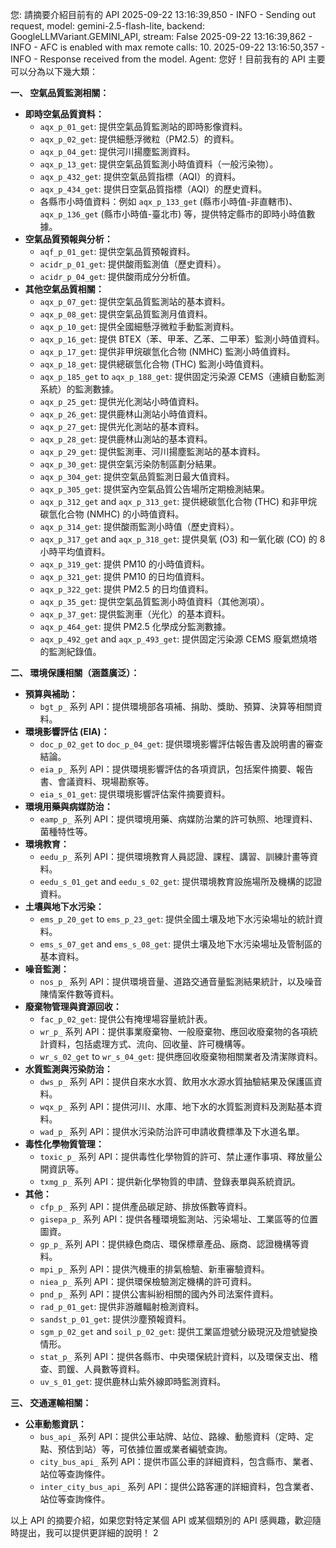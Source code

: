 您: 請摘要介紹目前有的 API
2025-09-22 13:16:39,850 - INFO - Sending out request, model: gemini-2.5-flash-lite, backend: GoogleLLMVariant.GEMINI_API, stream: False
2025-09-22 13:16:39,862 - INFO - AFC is enabled with max remote calls: 10.
2025-09-22 13:16:50,357 - INFO - Response received from the model.
Agent: 您好！目前我有的 API 主要可以分為以下幾大類：

**一、 空氣品質監測相關：**

*   **即時空氣品質資料：**
    *   `aqx_p_01_get`: 提供空氣品質監測站的即時影像資料。
    *   `aqx_p_02_get`: 提供細懸浮微粒（PM2.5）的資料。
    *   `aqx_p_04_get`: 提供河川揚塵監測資料。
    *   `aqx_p_13_get`: 提供空氣品質監測小時值資料（一般污染物）。
    *   `aqx_p_432_get`: 提供空氣品質指標（AQI）的資料。
    *   `aqx_p_434_get`: 提供日空氣品質指標（AQI）的歷史資料。
    *   各縣市小時值資料：例如 `aqx_p_133_get` (縣市小時值-非直轄市)、`aqx_p_136_get` (縣市小時值-臺北市) 等，提供特定縣市的即時小時值數據。
*   **空氣品質預報與分析：**
    *   `aqf_p_01_get`: 提供空氣品質預報資料。
    *   `acidr_p_01_get`: 提供酸雨監測值（歷史資料）。
    *   `acidr_p_04_get`: 提供酸雨成分分析值。
*   **其他空氣品質相關：**
    *   `aqx_p_07_get`: 提供空氣品質監測站的基本資料。
    *   `aqx_p_08_get`: 提供空氣品質監測月值資料。
    *   `aqx_p_10_get`: 提供全國細懸浮微粒手動監測資料。
    *   `aqx_p_16_get`: 提供 BTEX（苯、甲苯、乙苯、二甲苯）監測小時值資料。
    *   `aqx_p_17_get`: 提供非甲烷碳氫化合物 (NMHC) 監測小時值資料。
    *   `aqx_p_18_get`: 提供總碳氫化合物 (THC) 監測小時值資料。
    *   `aqx_p_185_get` to `aqx_p_188_get`: 提供固定污染源 CEMS（連續自動監測系統）的監測數據。
    *   `aqx_p_25_get`: 提供光化測站小時值資料。
    *   `aqx_p_26_get`: 提供鹿林山測站小時值資料。
    *   `aqx_p_27_get`: 提供光化測站的基本資料。
    *   `aqx_p_28_get`: 提供鹿林山測站的基本資料。
    *   `aqx_p_29_get`: 提供監測車、河川揚塵監測站的基本資料。
    *   `aqx_p_30_get`: 提供空氣污染防制區劃分結果。
    *   `aqx_p_304_get`: 提供空氣品質監測日最大值資料。
    *   `aqx_p_305_get`: 提供室內空氣品質公告場所定期檢測結果。
    *   `aqx_p_312_get` and `aqx_p_313_get`: 提供總碳氫化合物 (THC) 和非甲烷碳氫化合物 (NMHC) 的小時值資料。
    *   `aqx_p_314_get`: 提供酸雨監測小時值（歷史資料）。
    *   `aqx_p_317_get` and `aqx_p_318_get`: 提供臭氧 (O3) 和一氧化碳 (CO) 的 8 小時平均值資料。
    *   `aqx_p_319_get`: 提供 PM10 的小時值資料。
    *   `aqx_p_321_get`: 提供 PM10 的日均值資料。
    *   `aqx_p_322_get`: 提供 PM2.5 的日均值資料。
    *   `aqx_p_35_get`: 提供空氣品質監測小時值資料（其他測項）。
    *   `aqx_p_37_get`: 提供監測車（光化）的基本資料。
    *   `aqx_p_464_get`: 提供 PM2.5 化學成分監測數據。
    *   `aqx_p_492_get` and `aqx_p_493_get`: 提供固定污染源 CEMS 廢氣燃燒塔的監測紀錄值。

**二、 環境保護相關（涵蓋廣泛）：**

*   **預算與補助：**
    *   `bgt_p_` 系列 API：提供環境部各項補、捐助、獎助、預算、決算等相關資料。
*   **環境影響評估 (EIA)：**
    *   `doc_p_02_get` to `doc_p_04_get`: 提供環境影響評估報告書及說明書的審查結論。
    *   `eia_p_` 系列 API：提供環境影響評估的各項資訊，包括案件摘要、報告書、會議資料、現場勘察等。
    *   `eia_s_01_get`: 提供環境影響評估案件摘要資料。
*   **環境用藥與病媒防治：**
    *   `eamp_p_` 系列 API：提供環境用藥、病媒防治業的許可執照、地理資料、菌種特性等。
*   **環境教育：**
    *   `eedu_p_` 系列 API：提供環境教育人員認證、課程、講習、訓練計畫等資料。
    *   `eedu_s_01_get` and `eedu_s_02_get`: 提供環境教育設施場所及機構的認證資料。
*   **土壤與地下水污染：**
    *   `ems_p_20_get` to `ems_p_23_get`: 提供全國土壤及地下水污染場址的統計資料。
    *   `ems_s_07_get` and `ems_s_08_get`: 提供土壤及地下水污染場址及管制區的基本資料。
*   **噪音監測：**
    *   `nos_p_` 系列 API：提供環境音量、道路交通音量監測結果統計，以及噪音陳情案件數等資料。
*   **廢棄物管理與資源回收：**
    *   `fac_p_02_get`: 提供公有掩埋場容量統計表。
    *   `wr_p_` 系列 API：提供事業廢棄物、一般廢棄物、應回收廢棄物的各項統計資料，包括處理方式、流向、回收量、許可機構等。
    *   `wr_s_02_get` to `wr_s_04_get`: 提供應回收廢棄物相關業者及清潔隊資料。
*   **水質監測與污染防治：**
    *   `dws_p_` 系列 API：提供自來水水質、飲用水水源水質抽驗結果及保護區資料。
    *   `wqx_p_` 系列 API：提供河川、水庫、地下水的水質監測資料及測點基本資料。
    *   `wad_p_` 系列 API：提供水污染防治許可申請收費標準及下水道名單。
*   **毒性化學物質管理：**
    *   `toxic_p_` 系列 API：提供毒性化學物質的許可、禁止運作事項、釋放量公開資訊等。
    *   `txmg_p_` 系列 API：提供新化學物質的申請、登錄表單與系統資訊。
*   **其他：**
    *   `cfp_p_` 系列 API：提供產品碳足跡、排放係數等資料。
    *   `gisepa_p_` 系列 API：提供各種環境監測站、污染場址、工業區等的位置圖資。
    *   `gp_p_` 系列 API：提供綠色商店、環保標章產品、廠商、認證機構等資料。
    *   `mpi_p_` 系列 API：提供汽機車的排氣檢驗、新車審驗資料。
    *   `niea_p_` 系列 API：提供環保檢驗測定機構的許可資料。
    *   `pnd_p_` 系列 API：提供公害糾紛相關的國內外司法案件資料。
    *   `rad_p_01_get`: 提供非游離輻射檢測資料。
    *   `sandst_p_01_get`: 提供沙塵預報資料。
    *   `sgm_p_02_get` and `soil_p_02_get`: 提供工業區燈號分級現況及燈號變換情形。
    *   `stat_p_` 系列 API：提供各縣市、中央環保統計資料，以及環保支出、稽查、罰鍰、人員數等資料。
    *   `uv_s_01_get`: 提供鹿林山紫外線即時監測資料。

**三、 交通運輸相關：**

*   **公車動態資訊：**
    *   `bus_api_` 系列 API：提供公車站牌、站位、路線、動態資料（定時、定點、預估到站）等，可依據位置或業者編號查詢。
    *   `city_bus_api_` 系列 API：提供市區公車的詳細資料，包含縣市、業者、站位等查詢條件。
    *   `inter_city_bus_api_` 系列 API：提供公路客運的詳細資料，包含業者、站位等查詢條件。

以上 API 的摘要介紹，如果您對特定某個 API 或某個類別的 API 感興趣，歡迎隨時提出，我可以提供更詳細的說明！
2